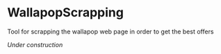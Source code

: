 # WallapopScrapping
Tool for scrapping the wallapop web page in order to get the best offers

*Under construction*
